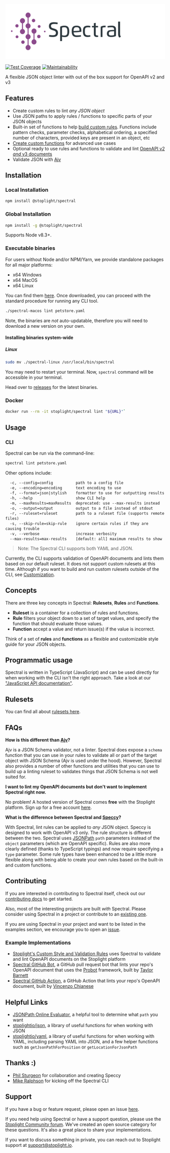 ![Spectral logo](img/spectral-banner.png)

[![Test Coverage](https://api.codeclimate.com/v1/badges/1aa53502913a428f40ac/test_coverage)](https://codeclimate.com/github/stoplightio/spectral/test_coverage)
[![Maintainability](https://api.codeclimate.com/v1/badges/1aa53502913a428f40ac/maintainability)](https://codeclimate.com/github/stoplightio/spectral/maintainability)

A flexible JSON object linter with out of the box support for OpenAPI v2 and v3

## Features

- Create custom rules to lint _any JSON object_
- Use JSON paths to apply rules / functions to specific parts of your JSON objects
- Built-in set of functions to help [build custom rules](#creating-a-custom-rule). Functions include pattern checks, parameter checks, alphabetical ordering, a specified number of characters, provided keys are present in an object, etc
- [Create custom functions](#creating-a-custom-function) for advanced use cases
- Optional ready to use rules and functions to validate and lint [OpenAPI v2 _and_ v3 documents](#example-linting-an-openapi-document)
- Validate JSON with [Ajv](https://github.com/epoberezkin/ajv)

## Installation

### Local Installation

```bash
npm install @stoplight/spectral
```

### Global Installation

```bash
npm install -g @stoplight/spectral
```

Supports Node v8.3+.

### Executable binaries

For users without Node and/or NPM/Yarn, we provide standalone packages for all major platforms:

- x64 Windows
- x64 MacOS
- x64 Linux

You can find them [here](https://github.com/stoplightio/spectral/releases).
Once downloaded, you can proceed with the standard procedure for running any CLI tool.

```bash
./spectral-macos lint petstore.yaml
```

Note, the binaries are *not* auto-updatable, therefore you will need to download a new version on your own.

#### Installing binaries system-wide

##### Linux

```bash
sudo mv ./spectral-linux /usr/local/bin/spectral
```

You may need to restart your terminal.
Now, `spectral` command will be accessible in your terminal.

Head over to [releases](https://github.com/stoplightio/spectral/releases) for the latest binaries.


### Docker
```bash
docker run --rm -it stoplight/spectral lint "${URL}"`
```

## Usage

### CLI

Spectral can be run via the command-line:

```bash
spectral lint petstore.yaml
```

Other options include:

``` text
  -c, --config=config          path to a config file
  -e, --encoding=encoding      text encoding to use
  -f, --format=json|stylish    formatter to use for outputting results
  -h, --help                   show CLI help
  -m, --maxResults=maxResults  deprecated: use --max-results instead
  -o, --output=output          output to a file instead of stdout
  -r, --ruleset=ruleset        path to a ruleset file (supports remote files)
  -s, --skip-rule=skip-rule    ignore certain rules if they are causing trouble
  -v, --verbose                increase verbosity
  --max-results=max-results    [default: all] maximum results to show
```

> Note: The Spectral CLI supports both YAML and JSON.

Currently, the CLI supports validation of OpenAPI documents and lints them based on our default ruleset. It does not support custom rulesets at this time. Although if you want to build and run custom rulesets outside of the CLI, see [Customization](#Customization).

## Concepts

There are three key concepts in Spectral: **Rulesets**, **Rules** and **Functions**.

- **Ruleset** is a container for a collection of rules and functions.
- **Rule** filters your object down to a set of target values, and specify the function that should evaluate those values.
- **Function** accept a value and return issue(s) if the value is incorrect.

Think of a set of **rules** and **functions** as a flexible and customizable style guide for your JSON objects.

## Programmatic usage

Spectral is written in TypeScript (JavaScript) and can be used directly for when working with the CLI isn't the right approach. Take a look at our ["JavaScript API documentation"](docs/js-api.md).

## Rulesets

You can find all about [rulesets here](docs/rulesets.md).

## FAQs

**How is this different than [Ajv](https://github.com/epoberezkin/ajv)?**

Ajv is a JSON Schema validator, not a linter. Spectral does expose a `schema` function that you can use in your rules to validate all or part of the target object with JSON Schema (Ajv is used under the hood). However, Spectral also provides a number of other functions and utilities that you can use to build up a linting ruleset to validates things that JSON Schema is not well suited for.

**I want to lint my OpenAPI documents but don't want to implement Spectral right now.**

No problem! A hosted version of Spectral comes **free** with the Stoplight platform. Sign up for a free account [here](https://stoplight.io/?utm_source=github&utm_campaign=spectral).

**What is the difference between Spectral and [Speccy](https://github.com/wework/speccy)?**

With Spectral, lint rules can be applied to _any_ JSON object. Speccy is designed to work with OpenAPI v3 only. The rule structure is different between the two. Spectral uses [JSONPath](http://goessner.net/articles/JsonPath/) `path` parameters instead of the `object` parameters (which are OpenAPI specific). Rules are also more clearly defined (thanks to TypeScript typings) and now require specifying a `type` parameter. Some rule types have been enhanced to be a little more flexible along with being able to create your own rules based on the built-in and custom functions.

## Contributing

If you are interested in contributing to Spectral itself, check out our [contributing docs](CONTRIBUTING.md) to get started.

Also, most of the interesting projects are built _with_ Spectral. Please consider using Spectral in a project or contribute to an [existing one](#example-implementations).

If you are using Spectral in your project and want to be listed in the examples section, we encourage you to open an [issue](https://github.com/stoplightio/spectral/issues).

### Example Implementations

- [Stoplight's Custom Style and Validation Rules](https://docs.stoplight.io/modeling/modeling-with-openapi/style-validation-rules) uses Spectral to validate and lint OpenAPI documents on the Stoplight platform
- [Spectral GitHub Bot](https://github.com/tbarn/spectral-bot), a GitHub pull request bot that lints your repo's OpenAPI document that uses the [Probot](https://probot.github.io) framework, built by [Taylor Barnett](https://github.com/tbarn)
- [Spectral GitHub Action](https://github.com/XVincentX/spectral-action), a GitHub Action that lints your repo's OpenAPI document, built by [Vincenzo Chianese](https://github.com/XVincentX/)

## Helpful Links

- [JSONPath Online Evaluator](http://jsonpath.com/), a helpful tool to determine what `path` you want
- [stoplightio/json](https://github.com/stoplightio/json), a library of useful functions for when working with JSON
- [stoplightio/yaml](https://github.com/stoplightio/yaml), a library of useful functions for when working with YAML, including parsing YAML into JSON, and a few helper functions such as `getJsonPathForPosition` or `getLocationForJsonPath`

## Thanks :)

- [Phil Sturgeon](https://github.com/philsturgeon) for collaboration and creating Speccy
- [Mike Ralphson](https://github.com/MikeRalphson) for kicking off the Spectral CLI

## Support

If you have a bug or feature request, please open an issue [here](https://github.com/stoplightio/spectral/issues).

If you need help using Spectral or have a support question, please use the [Stoplight Community forum](https://community.stoplight.io). We've created an open source category for these questions. It's also a great place to share your implementations.

If you want to discuss something in private, you can reach out to Stoplight support at [support@stoplight.io](mailto:support@stoplight.io).

